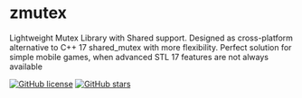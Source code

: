 # zmutex
Lightweight Mutex Library with Shared support.
Designed as cross-platform alternative to C++ 17 shared_mutex with more flexibility.
Perfect solution for simple mobile games, when advanced STL 17 features are not always available

[![GitHub license](https://img.shields.io/github/license/c0de4un/zmutex)](https://github.com/c0de4un/zmutex/blob/main/LICENSE)
[![GitHub stars](https://img.shields.io/github/stars/c0de4un/zmutex)](https://github.com/c0de4un/zmutex/stargazers)
